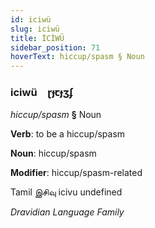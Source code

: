 ```yaml
---
id: iciwü
slug: iciwü
title: İCİWÜ
sidebar_position: 71
hoverText: hiccup/spasm § Noun
---
```


### iciwü&emsp;<span kind="abugida">ɽɟꞇɟʒʄ</span>

*hiccup/spasm* **§** Noun

**Verb**: to be a hiccup/spasm

**Noun**: hiccup/spasm

**Modifier**: hiccup/spasm-related

Tamil இசிவு icivu undefined

*Dravidian Language Family*